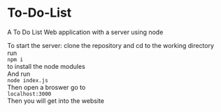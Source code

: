 # To-Do-List
A To Do List Web application with a server using node

To start the server: clone the repository and cd to the working directory  
run  
```npm i```  
to install the node modules  
And run   
`node index.js`  
Then open a broswer go to   
`localhost:3000`  
Then you will get into the website  
